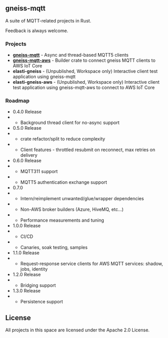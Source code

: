 ## gneiss-mqtt

A suite of MQTT-related projects in Rust.

Feedback is always welcome.

### Projects
* **[gneiss-mqtt](https://crates.io/crates/gneiss-mqtt)** - Async and thread-based MQTT5 clients
* **[gneiss-mqtt-aws](https://crates.io/crates/gneiss-mqtt-aws)** - Builder crate to connect gneiss MQTT clients to AWS IoT Core
* **elasti-gneiss** - (Unpublished, Workspace only) Interactive client test application using gneiss-mqtt
* **elasti-gneiss-aws** - (Unpublished, Workspace only) Interactive client test application using gneiss-mqtt-aws to connect to AWS IoT Core

### Roadmap
* 0.4.0 Release 
* * Background thread client for no-async support
* 0.5.0 Release
* * crate refactor/split to reduce complexity
* * Client features - throttled resubmit on reconnect, max retries on delivery
* 0.6.0 Release
* * MQTT311 support
* * MQTT5 authentication exchange support
* 0.7.0
* * Intern/reimplement unwanted/glue/wrapper dependencies
* * Non-AWS broker builders (Azure, HiveMQ, etc...)
* * Performance measurements and tuning
* 1.0.0 Release 
* * CI/CD
* * Canaries, soak testing, samples
* 1.1.0 Release
* * Request-response service clients for AWS MQTT services: shadow, jobs, identity
* 1.2.0 Release
* * Bridging support
* 1.3.0 Release
* * Persistence support

## License

All projects in this space are licensed under the Apache 2.0 License. 
